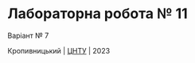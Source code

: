﻿# Лабораторна робота № 11

Варіант № 7


Кропивницький | <a href="http://www.kntu.kr.ua/">ЦНТУ</a> | 2023